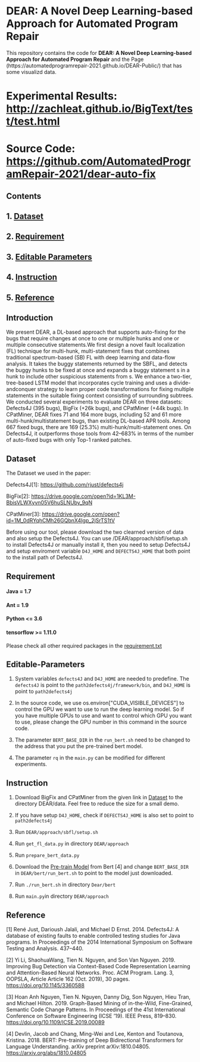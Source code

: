 # DEAR: A Novel Deep Learning-based Approach for Automated Program Repair

<p aligh="center"> This repository contains the code for <b>DEAR: A Novel Deep Learning-based Approach for Automated Program Repair</b> and the Page (https://automatedprogramrepair-2021.github.io/DEAR-Public/) that has some visualizd data. </p>

# Experimental Results: http://zachleat.github.io/BigText/test/test.html
# Source Code: https://github.com/AutomatedProgramRepair-2021/dear-auto-fix

## Contents
## 1. [Dataset](#Dataset)
## 2. [Requirement](#Requirement)
## 3. [Editable Parameters](#Editable-Parameters)
## 4. [Instruction](#Instruction)
## 5. [Reference](#Reference)

## Introduction

We present DEAR, a DL-based approach that supports auto-fixing for the bugs that require changes at once to one or multiple hunks and one or multiple consecutive statements.We first design a novel fault localization (FL) technique for multi-hunk, multi-statement fixes that combines traditional  spectrum-based (SB) FL with deep learning and data-flow analysis. It takes the buggy statements returned by the SBFL, and detects the buggy hunks to be fixed at once and expands a buggy statement s in a hunk to include other suspicious statements from s. We enhance a two-tier, tree-based LSTM model that incorporates cycle training and uses a divide-andconquer strategy to learn proper code transformations for fixing multiple statements in the suitable fixing context consisting of surrounding subtrees. We conducted several experiments to evaluate DEAR on three datasets: Defects4J (395 bugs), BigFix (+26k bugs), and CPatMiner (+44k bugs). In CPatMiner, DEAR fixes 71 and 164 more bugs, including 52 and 61 more multi-hunk/multistatement bugs, than existing DL-based APR tools. Among 667 fixed bugs, there are 169 (25.3%) multi-hunk/multi-statement ones. On Defects4J, it outperforms those tools from 42–683% in terms of the number of auto-fixed bugs with only Top-1 ranked patches.

## Dataset

The Dataset we used in the paper:

Defects4J[1]: https://github.com/rjust/defects4j

BigFix[2]: https://drive.google.com/open?id=1KL3M-BbisVLWXyvn05V6huSLNUby_9qN

CPatMiner[3]: https://drive.google.com/open?id=1M_0dRYqhCMh26GQbnX4Igp_2jSrTS1tV 

Before using our tool, please download the two clearned version of data and also setup the Defects4J. You can use /DEAR/approach/sbfl/setup.sh to install Defects4J or manually install it, then you need to setup Defects4J and setup enviroment variable ```D4J_HOME``` and ```DEFECTS4J_HOME``` that both point to the install path of Defects4J.

## Requirement

#### Java = 1.7
#### Ant = 1.9
#### Python <= 3.6
#### tensorflow >= 1.11.0

Please check all other required packages in the [requirement.txt](https://github.com/AutomatedProgramRepair-2021/dear-auto-fix/tree/main/DEAR/approach/requirements.txt)

## Editable-Parameters

1. System variables ```defects4J``` and ```D4J_HOME``` are needed to predefine. The ```defects4J``` is point to the ```path2defects4j/framework/bin```, and ```D4J_HOME``` is point to ```path2defects4j```

2. In the source code, we use os.environ["CUDA_VISIBLE_DEVICES"] to control the GPU we want to use to run the deep learning model. So if you have multiple GPUs to use and want to control which GPU you want to use, please change the GPU number in this command in the source code.

3. The parameter ```BERT_BASE_DIR``` in the ```run_bert.sh``` need to be changed to the address that you put the pre-trained bert model.

4. The parameter ```rq``` in the ```main.py``` can be modified for different experiments.

## Instruction
1. Download BigFix and CPatMiner from the given link in [Dataset](#Dataset) to the directory DEAR/data. Feel free to reduce the size for a small demo.

2. If you have setup ```D4J_HOME```, check if ```DEFECTS4J_HOME``` is also set to point to ```path2defects4j```

3. Run ```DEAR/approach/sbfl/setup.sh```

4. Run ```get_fl_data.py``` in directory  ```DEAR/approach```

5. Run ```prepare_bert_data.py```

6. Download the [Pre-train Model](https://github.com/google-research/bert#pre-trained-models)  from Bert [4] and change ```BERT_BASE_DIR``` in  ```DEAR/bert/run_bert.sh``` to point to the model just downloaded.

7. Run ```./run_bert.sh``` in directory ```Dear/bert```

8. Run ```main.py```in directory  ```DEAR/approach```


## Reference

[1] René Just, Darioush Jalali, and Michael D Ernst. 2014. Defects4J: A database of existing faults to enable controlled testing studies for Java programs. In Proceedings of the 2014 International Symposium on Software Testing and Analysis. 437–440.

[2] Yi Li, ShaohuaWang, Tien N. Nguyen, and Son Van Nguyen. 2019. Improving Bug Detection via Context-Based Code Representation Learning and Attention-Based Neural Networks. Proc. ACM Program. Lang. 3, OOPSLA, Article Article 162 (Oct. 2019), 30 pages. https://doi.org/10.1145/3360588

[3] Hoan Anh Nguyen, Tien N. Nguyen, Danny Dig, Son Nguyen, Hieu Tran, and Michael Hilton. 2019. Graph-Based Mining of in-the-Wild, Fine-Grained, Semantic Code Change Patterns. In Proceedings of the 41st International Conference on Software Engineering (ICSE ’19). IEEE Press, 819–830. https://doi.org/10.1109/ICSE.2019.00089

[4] Devlin, Jacob and Chang, Ming-Wei and Lee, Kenton and Toutanova, Kristina. 2018. BERT: Pre-training of Deep Bidirectional Transformers for Language Understanding. arXiv preprint arXiv:1810.04805. https://arxiv.org/abs/1810.04805
